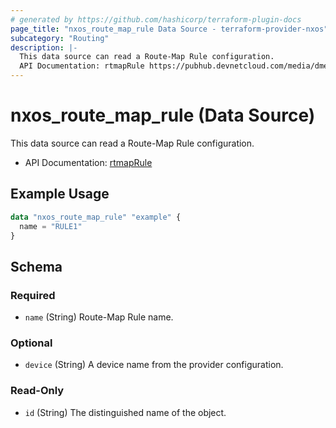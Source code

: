 ```yaml
---
# generated by https://github.com/hashicorp/terraform-plugin-docs
page_title: "nxos_route_map_rule Data Source - terraform-provider-nxos"
subcategory: "Routing"
description: |-
  This data source can read a Route-Map Rule configuration.
  API Documentation: rtmapRule https://pubhub.devnetcloud.com/media/dme-docs-10-2-2/docs/Routing%20and%20Forwarding/rtmap:Rule/
---
```


# nxos_route_map_rule (Data Source)

This data source can read a Route-Map Rule configuration.

- API Documentation: [rtmapRule](https://pubhub.devnetcloud.com/media/dme-docs-10-2-2/docs/Routing%20and%20Forwarding/rtmap:Rule/)

## Example Usage

```terraform
data "nxos_route_map_rule" "example" {
  name = "RULE1"
}
```

<!-- schema generated by tfplugindocs -->
## Schema

### Required

- `name` (String) Route-Map Rule name.

### Optional

- `device` (String) A device name from the provider configuration.

### Read-Only

- `id` (String) The distinguished name of the object.


